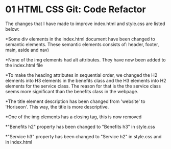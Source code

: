 # 01 HTML CSS Git: Code Refactor

The changes that I have made to improve index.html and style.css are listed below:

*Some div elements in the index.html document have been changed to semantic elements. These semantic elements consists of: header, footer, main, aside and nav)

*None of the img elements had alt attributes. They have now been added to the index.html file

*To make the heading attributes in sequential order, we changed the H2 elements into H3 elements in the benefits class and the H3 elements into H2 elements for the service class. The reason for that is the the service class seems more significant than the benefits class in the webpage.

*The title element description has been changed from 'website' to 'Horiseon'. This way, the title is more descriptive.

*One of the img elements has a closing tag, this is now removed

*"Benefits h2" property has been changed to "Benefits h3" in style.css

*"Service h3" property has been changed to "Service h2" in style.css and in index.html